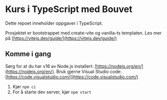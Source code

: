 # Kurs i TypeScript med Bouvet

Dette repoet inneholder oppgaver i TypeScript.

Prosjektet er bootstrappet med create-vite og vanilla-ts templaten. Les mer på [https://vitejs.dev/guide/](https://vitejs.dev/guide/)

## Komme i gang

Sørg for at du har v16 av Node.js installert: [https://nodejs.org/en/](https://nodejs.org/en/).
Bruk gjerne Visual Studio code: [https://code.visualstudio.com/](https://code.visualstudio.com/)

1. Kjør `npm ci`
2. For å starte dev server, kjør `npm start`
